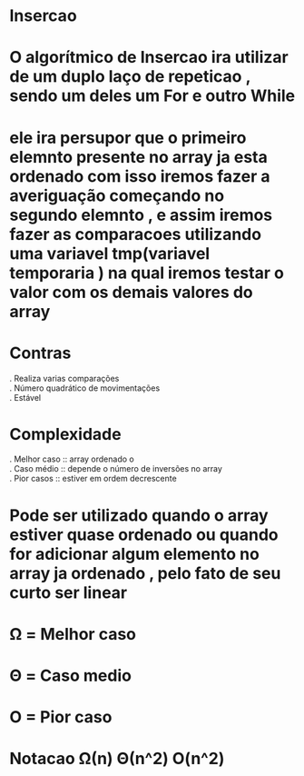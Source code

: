 # Insercao

# O algorítmico de Insercao ira utilizar de um duplo laço de repeticao , sendo um deles um For e outro While
# ele ira persupor que o primeiro elemnto presente no array ja esta ordenado com isso iremos fazer a averiguação começando no segundo elemnto , e assim iremos fazer as comparacoes utilizando uma variavel tmp(variavel temporaria ) na qual iremos testar o valor com os demais valores do array



# Contras
. Realiza varias comparações<br />
. Número quadrático de movimentações<br />
. Estável

# Complexidade
. Melhor caso :: array ordenado o<br />
. Caso médio :: depende o número de inversões no array<br />
. Pior casos :: estiver em ordem decrescente


# Pode ser utilizado quando o array estiver quase ordenado ou quando for adicionar algum elemento no array ja ordenado , pelo fato de seu curto ser linear

# Ω = Melhor caso
# Θ = Caso medio
# O = Pior caso

# Notacao        Ω(n)  Θ(n^2)  O(n^2)
